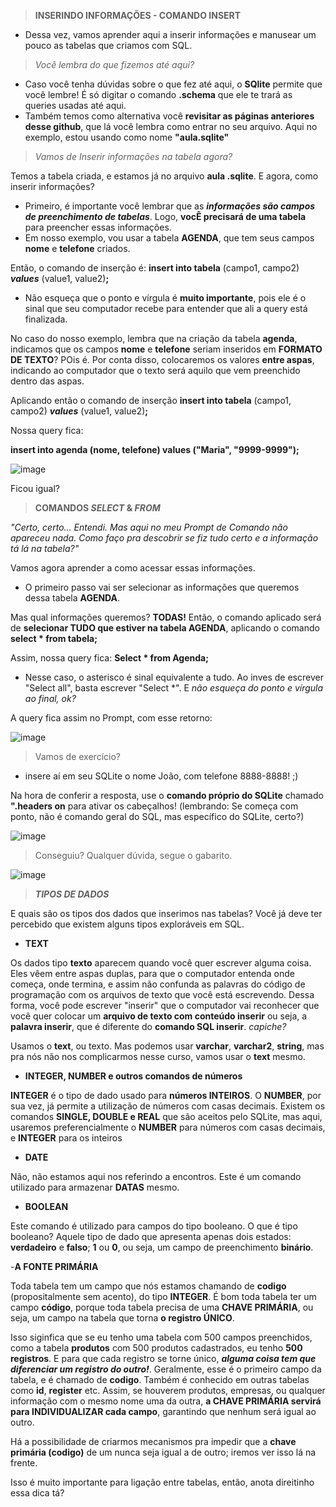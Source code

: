 > **INSERINDO INFORMAÇÕES - COMANDO INSERT**

- Dessa vez, vamos aprender aqui a inserir informações e manusear um pouco as tabelas que criamos com SQL.

> _Você lembra do que fizemos até aqui?_

- Caso você tenha dúvidas sobre o que fez até aqui, o **SQlite** permite que você lembre! É só digitar o comando **.schema** que ele te trará as queries usadas até aqui.
- Também temos como alternativa você **revisitar as páginas anteriores desse github**, que lá você lembra como entrar no seu arquivo. Aqui no exemplo, estou usando como nome **"aula.sqlite"**

> _Vamos de Inserir informações na tabela agora?_

Temos a tabela criada, e estamos já no arquivo **aula .sqlite**. E agora, como inserir informações? 

- Primeiro, é importante você lembrar que as **_informações são campos de preenchimento de tabelas_**. Logo, **vocÊ precisará de uma tabela** para preencher essas informações.
- Em nosso exemplo, vou usar a tabela **AGENDA**, que tem seus campos **nome** e **telefone** criados.

Então, o comando de inserção é: **insert into tabela** (campo1, campo2) **_values_** (value1, value2)**;**

- Não esqueça que o ponto e vírgula é **muito importante**, pois ele é o sinal que seu computador recebe para entender que ali a query está finalizada.

No caso do nosso exemplo, lembra que na criação da tabela **agenda**, indicamos que os campos **nome** e **telefone** seriam inseridos em **FORMATO DE TEXTO**? POis é.
Por conta disso, colocaremos os valores **entre aspas**, indicando ao computador que o texto será aquilo que vem preenchido dentro das aspas.

Aplicando então o comando de inserção **insert into tabela** (campo1, campo2) **_values_** (value1, value2)**;**

Nossa query fica:

**insert into agenda (nome, telefone) values ("Maria", "9999-9999");**

![image](https://user-images.githubusercontent.com/86801366/126543311-bdf36eb2-0be2-4ab9-bcbf-7eb577b814cc.png)

Ficou igual?

> **COMANDOS _SELECT_ & _FROM_**

_"Certo, certo... Entendi. Mas aqui no meu Prompt de Comando não apareceu nada. Como faço pra descobrir se fiz tudo certo e a informação tá lá na tabela?"_

Vamos agora aprender a como acessar essas informações.

- O primeiro passo vai ser selecionar as informações que queremos dessa tabela **AGENDA**. 

Mas qual informações queremos? **TODAS!** Então, o comando aplicado será de **selecionar TUDO que estiver na tabela AGENDA**, aplicando o comando **select * from tabela;**

Assim, nossa query fica: **Select * from Agenda;**

- Nesse caso, o asterisco é sinal equivalente a tudo. Ao inves de escrever "Select all", basta escrever "Select *". E _não esqueça do ponto e vírgula ao final, ok?_

A query fica assim no Prompt, com esse retorno:

![image](https://user-images.githubusercontent.com/86801366/126548525-0bb3819a-56bb-4faa-9934-cf3ab53a8a82.png)

>Vamos de exercício?

- insere aí em seu SQLite o nome João, com telefone 8888-8888! ;) 

Na hora de conferir a resposta, use o **comando próprio do SQLite** chamado **".headers on** para ativar os cabeçalhos! (lembrando: Se começa com ponto, não é comando geral do SQL, mas específico do SQLite, certo?)

![image](https://user-images.githubusercontent.com/86801366/126549392-1cc709c4-1d1a-47fd-bef8-299fde06ad55.png)


> Conseguiu? Qualquer dúvida, segue o gabarito.

![image](https://user-images.githubusercontent.com/86801366/126549805-68dfa30b-c13c-425b-b866-0925e74de154.png)


> **_TIPOS DE DADOS_**

E quais são os tipos dos dados que inserimos nas tabelas? Você já deve ter percebido que existem alguns tipos exploráveis em SQL.

- **TEXT**

Os dados tipo **texto** aparecem quando você quer escrever alguma coisa. Eles vêem entre aspas duplas, para que o computador entenda onde começa, onde termina, e assim não
confunda as palavras do código de programação com os arquivos de texto que você está escrevendo. Dessa forma, você pode escrever "inserir" que o computador vai reconhecer que
você quer colocar um **arquivo de texto com conteúdo inserir** ou seja, a **palavra inserir**, que é diferente do **comando SQL inserir**. _capiche?_

Usamos o **text**, ou texto. Mas podemos usar **varchar**, **varchar2**, **string**, mas pra nós não nos complicarmos nesse curso, vamos usar o **text** mesmo.

- **INTEGER, NUMBER e outros comandos de números**

**INTEGER** é o tipo de dado usado para **números INTEIROS**. O **NUMBER**, por sua vez, já permite a utilização de números com casas decimais. Existem os comandos **SINGLE, DOUBLE e REAL** que são aceitos pelo SQLite, mas aqui, usaremos preferencialmente o **NUMBER** para números com casas decimais, e **INTEGER** para os inteiros

- **DATE**

Não, não estamos aqui nos referindo a encontros. Este é um comando utilizado para armazenar **DATAS** mesmo.

- **BOOLEAN**

Este comando é utilizado para campos do tipo booleano. O que é tipo booleano? Aquele tipo de dado que apresenta apenas dois estados: **verdadeiro** e **falso**; **1** ou **0**, ou seja, um campo de preenchimento **binário**.

-**A FONTE PRIMÁRIA**

Toda tabela tem um campo que nós estamos chamando de **codigo** (propositalmente sem acento), do tipo **INTEGER**. É bom toda tabela ter um campo **código**, porque toda tabela precisa de uma **CHAVE PRIMÁRIA**, ou seja, um campo na tabela que torna **o registro ÚNICO**.

Isso siginfica que se eu tenho uma tabela com 500 campos preenchidos, como a tabela **produtos** com 500 produtos cadastrados, eu tenho **500 registros**. E para que cada registro se torne único, **_alguma coisa tem que diferenciar um registro do outro!_**. Geralmente, esse é o primeiro campo da tabela, e é chamado de **codigo**. Também é conhecido em outras tabelas como **id**, **register** etc. Assim, se houverem produtos, empresas, ou qualquer informação com o mesmo nome uma da outra, **a CHAVE PRIMÁRIA servirá para INDIVIDUALIZAR cada campo**, garantindo que nenhum será igual ao outro.

Há a possibilidade de criarmos mecanismos pra impedir que a **chave primária (codigo)** de um nunca seja igual a de outro; iremos ver isso lá na frente.

Isso é muito importante para ligação entre tabelas, então, anota direitinho essa dica tá?
